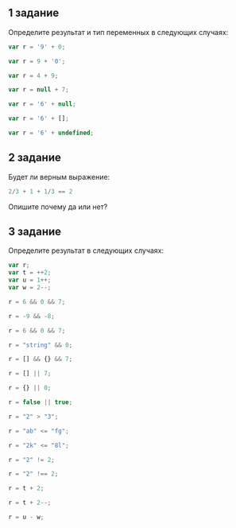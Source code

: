 ## 1 задание

Определите результат и тип переменных в следующих случаях:

```javascript
var r = '9' + 0;

var r = 9 + '0';

var r = 4 + 9;

var r = null + 7;

var r = '6' + null;

var r = '6' + [];

var r = '6' + undefined;
```

## 2 задание

Будет ли верным  выражение:

```javascript
2/3 + 1 + 1/3 == 2
```
Опишите почему да или нет?

## 3 задание

Определите результат в следующих случаях:

```javascript
var r;
var t = ++2;
var u = 1++;
var w = 2--;

r = 6 && 0 && 7;

r = -9 && -8;

r = 6 && 0 && 7;

r = "string" && 0;

r = [] && {} && 7;

r = [] || 7;

r = {} || 0;

r = false || true;

r = "2" > "3";

r = "ab" <= "fg";

r = "2k" <= "8l";

r = "2" != 2;

r = "2" !== 2;

r = t + 2;

r = t + 2--;

r = u - w;
```


